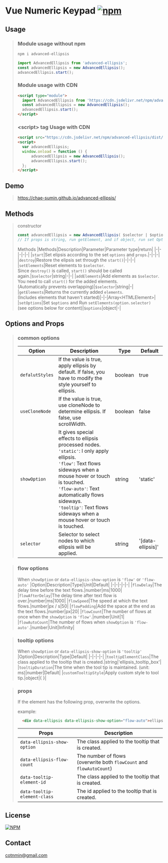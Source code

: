 # Vue Numeric Keypad [![npm](https://img.shields.io/npm/v/advanced-ellipsis)](https://www.npmjs.com/package/advanced-ellipsis)



## Usage

> ### Module usage without npm
> ```bash
> npm i advanced-ellipsis
> ```
> ```js
> import AdvancedEllipsis from 'advanced-ellipsis';
> const advancedEllipsis = new AdvancedEllipsis();
> advancedEllipsis.start();
> ```
>
> ### Module usage with CDN
> ```html
> <script type="module">
> 	import AdvancedEllipsis from 'https://cdn.jsdelivr.net/npm/advanced-ellipsis/dist/advanced-ellipsis.esm.js';
> 	const advancedEllipsis = new AdvancedEllipsis();
> 	advancedEllipsis.start();
> </script>
> ```
>
> ### &lt;script&gt; tag Usage with CDN
> ```html
> <script src="https://cdn.jsdelivr.net/npm/advanced-ellipsis/dist/advanced-ellipsis.js"></script>
> <script>
> 	var advancedEllipsis;
> 	window.onload = function () {
> 		advancedEllipsis = new AdvancedEllipsis();
> 		advancedEllipsis.start();
> 	};
> </script>
> ```


## Demo

> https://chae-sumin.github.io/advanced-ellipsis/


## Methods

> constructor
> ```js
> const advancedEllipsis = new AdvancedEllipsis( $selector | $options );
> // If props is string, run getElement, and if object, run set Options.
> ```
> Methods
> |Methods|Description|Parameter|Parameter type|return|
> |-|-|-|-|-|
> |`start`|Set elipsis according to the set `options` and `props`.|-|-|-|
> |`destroy`|Restore the elipsis set through the `start()`|-|-|-|
> |`setElements`|Reset elements to `$selector`.<br>Since `destroy()` is called, `start()` should be called again.|`$selector`|string|-|-|
> |`addElements`|Add elements as `$selector`.<br>You need to call `start()` for the added elements.<br>(Automatically prevents overlapping)|`$selector`|string|-|
> |`getElements`|Returns the currently added `elements`.<br>(Includes elements that haven't started)|-|-|Array&lt;HTMLElement&gt;|
> |`setOptions`|Set `$options` and Run `setElements(option.selector)`<br>(see options below for content)|`$options`|object|-|


## Options and Props

> ### common options
> |Option|Description|Type|Default|
> |-|-|-|-|
> |`defalutStyles`|If the value is true, apply ellipsis by default. If false, you have to modify the style yourself to ellipsis.|boolean|true|
> |`useCloneNode`|If the value is true, use cloneNode to determine ellipsis. If false, use scrollWidth.|boolean|false|
> |`showOption`|It gives special effects to ellipsis processed nodes.<br>`'static'`: I only apply ellipsis.<br>`'flow'`: Text flows sideways when a mouse hover or touch is touched.<br>`'flow-auto'`: Text automatically flows sideways.<br>`'tooltip'`: Text flows sideways when a mouse hover or touch is touched.|string|'static'|
> |`selector`|Selector to select nodes to which ellipsis will be applied.|string|'[data-ellipsis]'|

> ### flow options
> When `showOption` or `data-ellipsis-show-option` is `'flow'` or `'flow-auto'`
> |Option|Description|Type|Unit|Default|
> |-|-|-|-|-|
> |`flowDelay`|The delay time before the text flows.|number|ms|1000|
> |`flowAfterDelay`|The delay time after text flow is over.|number|ms|1000|
> |`flowSpeed`|The speed at which the text flows.|number|px / s|50|
> |`flowPadding`|Add the space at the end as the text flows.|number|px|20|
> |`flowCount`|The number of flows at once when the `showOption` is `'flow'`.|number|Unit|1|
> |`flowAutoCount`|The number of flows when `showOption` is `'flow-auto'`.|number|Unit|Infinity|

> ### tooltip options
> When `showOption` or `data-ellipsis-show-option` is `'tooltip'`
> |Option|Description|Type|Default|
> |-|-|-|-|
> |`tooltipElementClass`|The class applied to the tooltip that is created.|string|'ellipsis_tooltip_box'|
> |`tooltipDuration`|The time when the tool tip is maintained. (unit: ms)|number|Default|
> |`customTooltipStyle`|Apply custom style to tool tip.|object|{ }|

> ### props
> If the element has the following prop, overwrite the options.
>
> example:
> ``` html
>	<div data-ellipsis data-ellipsis-show-option="flow-auto">ellipsis text...</div>
> ```
> |Props|Description|
> |-|-|
> |`data-ellipsis-show-option`|The class applied to the tooltip that is created.|
> |`data-ellipsis-flow-count`|The number of flows<br>(overwrite both `flowCount` and `flowAutoCount`)|
> |`data-tooltip-element-id`|The class applied to the tooltip that is created.|
> |`data-tooltip-element-class`|The id applied to the tooltip that is created.|



## License

[![NPM](https://img.shields.io/npm/l/advanced-ellipsis)](https://github.com/Chae-Sumin/advanced-ellipsis/blob/master/LICENSE)

## Contact

cotnmin@gmail.com
